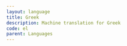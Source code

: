 ```yaml
---
layout: language
title: Greek
description: Machine translation for Greek
code: el
parent: Languages
---
```

